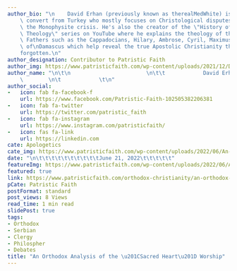 ```yaml
---
author_bio: "\n    David Erhan (previously known as therealMedWhite) is an Orthodox\
    \ convert from Turkey who mostly focuses on Christological disputes concerning\
    \ the Monophysite crisis. He's also the creator of the \"History of Christian\
    \ Theology\" series on YouTube where he explains the theology of the great Church\
    \ Fathers such as the Cappadocians, Hilary, Ambrose, Cyril, Maximus, and John\
    \ of\nDamascus which help reveal the true Apostolic Christianity the world has\n\
    forgotten.\n"
author_designation: Contributor to Patristic Faith
author_img: https://www.patristicfaith.com/wp-content/uploads/2021/12/David20Erhan20headshot-150x150.webp
author_name: "\n\t\n                        \n\t\t            David Erhan        \
    \        \n\t            \t\n"
author_social:
-   icon: fab fa-facebook-f
    url: https://www.facebook.com/Patristic-Faith-102505382206381
-   icon: fab fa-twitter
    url: https://twitter.com/patristic_faith
-   icon: fab fa-instagram
    url: https://www.instagram.com/patristicfaith/
-   icon: fas fa-link
    url: https://linkedin.com
cate: Apologetics
cate_img: https://www.patristicfaith.com/wp-content/uploads/2022/06/An-Orthodox-Analysis-of-the-Sacred-Heart-Worship.png
date: "\n\t\t\t\t\t\t\t\t\t\tJune 21, 2022\t\t\t\t\t"
featureImg: https://www.patristicfaith.com/wp-content/uploads/2022/06/An-Orthodox-Analysis-of-the-Sacred-Heart-Worship.png
featured: true
link: https://www.patristicfaith.com/orthodox-christianity/an-orthodox-analysis-of-the-sacred-heart-worship/
pCate: Patristic Faith
postFormat: standard
post_views: 8 Views
read_time: 1 min read
slidePost: true
tags:
- Orthodox
- Serbian
- Clergy
- Philospher
- Debates
title: "An Orthodox Analysis of the \u201CSacred Heart\u201D Worship"
---
```


